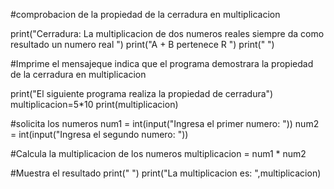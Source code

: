 #comprobacion de la propiedad de la cerradura en multiplicacion

print("Cerradura: La multiplicacion de dos numeros reales siempre da como resultado un numero real ")
print("A + B pertenece R  ")
print(" ")

#Imprime el mensajeque indica que el programa demostrara la propiedad de la cerradura en multiplicacion

print("El siguiente programa realiza la propiedad de cerradura")
multiplicacion=5*10
print(multiplicacion)

#solicita los numeros
num1 = int(input("Ingresa el primer numero: "))
num2 = int(input("Ingresa el segundo numero: "))

#Calcula la multiplicacion de los numeros
multiplicacion = num1 * num2

#Muestra el resultado
print(" ")
print("La multiplicacion es: ",multiplicacion)

